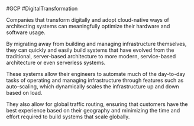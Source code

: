 #GCP #DigitalTransformation 

Companies that transform digitally and adopt cloud-native ways of architecting systems can meaningfully optimize their hardware and software usage.

By migrating away from building and managing infrastructure themselves, they can quickly and easily build systems that have evolved from the traditional, server-based architecture to more modern, service-based architecture or even serverless systems. 

These systems allow their engineers to automate much of the day-to-day tasks of operating and managing infrastructure through features such as auto-scaling, which dynamically scales the infrastructure up and down based on load.

They also allow for global traffic routing, ensuring that customers have the best experience based on their geography and minimizing the time and effort required to build systems that scale globally.